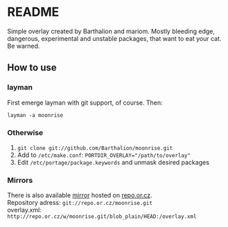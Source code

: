 # README

Simple overlay created by Barthalion and mariom. Mostly bleeding edge, dangerous, experimental and unstable packages, that want to eat your cat. Be warned.

## How to use
### layman
First emerge layman with git support, of course. Then:  

    layman -a moonrise

### Otherwise
1. ``git clone git://github.com/Barthalion/moonrise.git``
2. Add to ``/etc/make.conf``:
``PORTDIR_OVERLAY="/path/to/overlay"``
3. Edit ``/etc/portage/package.keywords`` and unmask desired packages

### Mirrors
There is also available [mirror](http://repo.or.cz/w/moonrise.git) hosted on [repo.or.cz](http://repo.or.cz/).  
Repository adress: ``git://repo.or.cz/moonrise.git``  
overlay.xml: ``http://repo.or.cz/w/moonrise.git/blob_plain/HEAD:/overlay.xml``  
